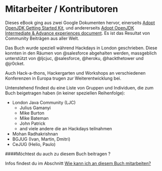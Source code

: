 # Mitarbeiter / Kontributoren

Dieses eBook ging aus zwei Google Dokumenten hervor, einerseits [Adopt OpenJDK Getting Started Kit](http://bit.ly/17ovGUB), und andererseits [Adopt OpenJDK Intermediate & Advance experiences document](http://bit.ly/1ckphOl). Es ist das Resultat von Community Beiträgen aus aller Welt.

Das Buch wurde speziell während Hackdays in London geschrieben. Diese konnten in den Räumen von @salesforce abgehalten werden, massgeblich unterstützt von @ljcjuc, @salesforce, @heroku, @hackthetower und @jr0cket.

Auch Hack-a-thons, Hackergarten und Workshops an verschiedenen Konferenzen in Europa trugen zur Weiterentwicklung bei.

Untenstehend findest du eine Liste von Gruppen und Individuen, die zum Buch beigetragen haben (in keiner speziellen Reihenfolge):
- London Java Community (LJC) 
    - Julius Gamanyi
    - Mike Burton
    - Mike Bateman
    - John Patrick
    - and viele andere die an Hackdays teilnahmen
- Mohan Radhakrishnan
- BGJUG (Ivan, Martin, Dmitri)
- CeJUG (Helio, Paulo) 

####Möchtest du auch zu diesem Buch beitragen ?

Infos findest du im Abschnitt [Wie kann ich an diesem Buch mitarbeiten?](contribute.md)